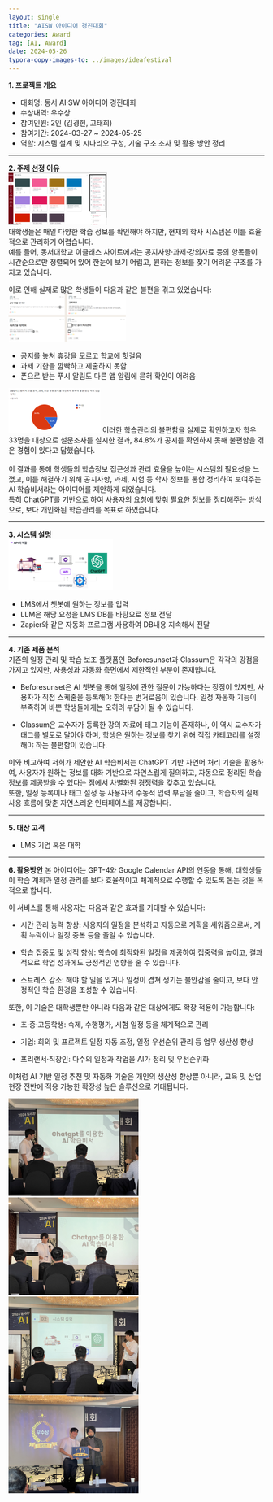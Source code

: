 ```yaml
---
layout: single
title: "AISW 아이디어 경진대회"
categories: Award
tag: [AI, Award]
date: 2024-05-26
typora-copy-images-to: ../images/ideafestival
---
```


**1. 프로젝트 개요**
- 대회명: 동서 AI·SW 아이디어 경진대회
- 수상내역: 우수상
- 참여인원: 2인 (김경현, 고태희)
- 참여기간: 2024-03-27 ~ 2024-05-25
- 역할: 시스템 설계 및 시나리오 구성, 기술 구조 조사 및 활용 방안 정리
  
---

**2. 주제 선정 이유**  
<img src="/images/ideafestival/dashboard.png" alt="dashboard" style="zoom:25%;" />  
대학생들은 매일 다양한 학습 정보를 확인해야 하지만, 현재의 학사 시스템은 이를 효율적으로 관리하기 어렵습니다.  
예를 들어, 동서대학교 이클래스 사이트에서는 공지사항·과제·강의자료 등의 항목들이 시간순으로만 정렬되어 있어 한눈에 보기 어렵고, 원하는 정보를 찾기 어려운 구조를 가지고 있습니다.

이로 인해 실제로 많은 학생들이 다음과 같은 불편을 겪고 있었습니다:
<img src="/images/ideafestival/problem.png" alt="problem" style="zoom:25%;" />  
- 공지를 놓쳐 휴강을 모르고 학교에 헛걸음
- 과제 기한을 깜빡하고 제출하지 못함
- 폰으로 받는 푸시 알림도 다른 앱 알림에 묻혀 확인이 어려움

<img src="/images/ideafestival/research.png" alt="research" style="zoom:25%;" />  
이러한 학습관리의 불편함을 실제로 확인하고자 학우 33명을 대상으로 설문조사를 실시한 결과, 84.8%가 공지를 확인하지 못해 불편함을 겪은 경험이 있다고 답했습니다.  
<br>
<br>
이 결과를 통해 학생들의 학습정보 접근성과 관리 효율을 높이는 시스템의 필요성을 느꼈고,
이를 해결하기 위해 공지사항, 과제, 시험 등 학사 정보를 통합 정리하여 보여주는 AI 학습비서라는 아이디어를 제안하게 되었습니다.<br>
특히 ChatGPT를 기반으로 하여 사용자의 요청에 맞춰 필요한 정보를 정리해주는 방식으로, 보다 개인화된 학습관리를 목표로 하였습니다.

---

**3. 시스템 설명**  
<img src="/images/ideafestival/process.png" alt="process" style="zoom:25%;" />  
- LMS에서 챗봇에 원하는 정보를 입력
- LLM은 해당 요청을 LMS DB를 바탕으로 정보 전달
- Zapier와 같은 자동화 프로그램 사용하여 DB내용 지속해서 전달

---

**4. 기존 제품 분석**  
기존의 일정 관리 및 학습 보조 플랫폼인 Beforesunset과 Classum은 각각의 강점을 가지고 있지만, 사용성과 자동화 측면에서 제한적인 부분이 존재합니다.

- Beforesunset은 AI 챗봇을 통해 일정에 관한 질문이 가능하다는 장점이 있지만, 사용자가 직접 스케줄을 등록해야 한다는 번거로움이 있습니다. 일정 자동화 기능이 부족하여 바쁜 학생들에게는 오히려 부담이 될 수 있습니다.

- Classum은 교수자가 등록한 강의 자료에 태그 기능이 존재하나, 이 역시 교수자가 태그를 별도로 달아야 하며, 학생은 원하는 정보를 찾기 위해 직접 카테고리를 설정해야 하는 불편함이 있습니다.

이와 비교하여 저희가 제안한 AI 학습비서는 ChatGPT 기반 자연어 처리 기술을 활용하여, 사용자가 원하는 정보를 대화 기반으로 자연스럽게 질의하고, 자동으로 정리된 학습 정보를 제공받을 수 있다는 점에서 차별화된 경쟁력을 갖추고 있습니다.  
또한, 일정 등록이나 태그 설정 등 사용자의 수동적 입력 부담을 줄이고, 학습자의 실제 사용 흐름에 맞춘 자연스러운 인터페이스를 제공합니다.

---

**5. 대상 고객**
- LMS 기업 혹은 대학

---

**6. 활용방안**
본 아이디어는 GPT-4와 Google Calendar API의 연동을 통해, 대학생들이 학습 계획과 일정 관리를 보다 효율적이고 체계적으로 수행할 수 있도록 돕는 것을 목적으로 합니다.

이 서비스를 통해 사용자는 다음과 같은 효과를 기대할 수 있습니다:

- 시간 관리 능력 향상: 사용자의 일정을 분석하고 자동으로 계획을 세워줌으로써, 계획 누락이나 일정 중복 등을 줄일 수 있습니다.

- 학습 집중도 및 성적 향상: 학습에 최적화된 일정을 제공하여 집중력을 높이고, 결과적으로 학업 성과에도 긍정적인 영향을 줄 수 있습니다.

- 스트레스 감소: 해야 할 일을 잊거나 일정이 겹쳐 생기는 불안감을 줄이고, 보다 안정적인 학습 환경을 조성할 수 있습니다.

또한, 이 기술은 대학생뿐만 아니라 다음과 같은 대상에게도 확장 적용이 가능합니다:

- 초·중·고등학생: 숙제, 수행평가, 시험 일정 등을 체계적으로 관리

- 기업: 회의 및 프로젝트 일정 자동 조정, 일정 우선순위 관리 등 업무 생산성 향상

- 프리랜서·직장인: 다수의 일정과 작업을 AI가 정리 및 우선순위화

이처럼 AI 기반 일정 추천 및 자동화 기술은 개인의 생산성 향상뿐 아니라, 교육 및 산업 현장 전반에 적용 가능한 확장성 높은 솔루션으로 기대됩니다.

<img src="/images/ideafestival/IMG_6503.JPG" alt="IMG_6503" style="zoom:25%;" />  
<img src="/images/ideafestival/IMG_6504.JPG" alt="IMG_6504" style="zoom:25%;" />  
<img src="/images/ideafestival/IMG_6505.JPG" alt="IMG_6505" style="zoom:25%;" />  
<img src="/images/ideafestival/IMG_6508.JPG" alt="IMG_6508" style="zoom:25%;" />  